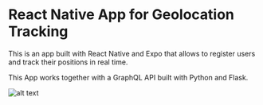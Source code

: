 # React Native App for Geolocation Tracking

This is an app built with React Native and Expo that allows to register users and track their positions in real time.

This App works together with a GraphQL API built with Python and Flask.

![alt text](https://github.com/Alexis117/react-native-app-tracking/assets/screenshot1.jpg?raw=true)
